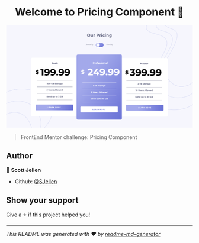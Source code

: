 <h1 align="center">Welcome to Pricing Component 👋</h1>

![screenshot](https://github.com/SJellen/pricingComponent/blob/master/ScreenShot.png)

> FrontEnd Mentor challenge: Pricing Component

## Author

👤 **Scott Jellen**

* Github: [@SJellen](https://github.com/SJellen)

## Show your support

Give a ⭐️ if this project helped you!

***
_This README was generated with ❤️ by [readme-md-generator](https://github.com/kefranabg/readme-md-generator)_

